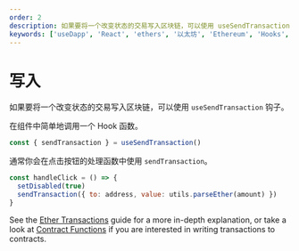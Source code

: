 ```yaml
---
order: 2
description: 如果要将一个改变状态的交易写入区块链，可以使用 useSendTransaction 钩子。
keywords: ['useDapp', 'React', 'ethers', '以太坊', 'Ethereum', 'Hooks', 'useSendTransaction']
---
```


# 写入

如果要将一个改变状态的交易写入区块链，可以使用 `useSendTransaction` 钩子。

在组件中简单地调用一个 Hook 函数。

```jsx | pure
const { sendTransaction } = useSendTransaction()
```

通常你会在点击按钮的处理函数中使用 `sendTransaction`。

```jsx | pure
const handleClick = () => {
  setDisabled(true)
  sendTransaction({ to: address, value: utils.parseEther(amount) })
}
```

See the [Ether Transactions](https://usedapp-docs.netlify.app/docs/Guides/Transactions/Ether%20Transactions) guide for a more in-depth explanation, or take a look at [Contract Functions](https://usedapp-docs.netlify.app/docs/Guides/Transactions/Contract%20Functions) if you are interested in writing transactions to contracts.
